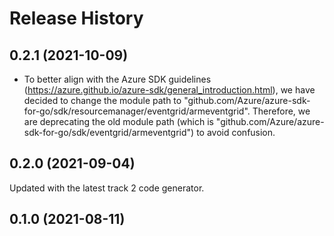 # Release History

## 0.2.1 (2021-10-09)
- To better align with the Azure SDK guidelines (https://azure.github.io/azure-sdk/general_introduction.html), we have decided to change the module path to "github.com/Azure/azure-sdk-for-go/sdk/resourcemanager/eventgrid/armeventgrid". Therefore, we are deprecating the old module path (which is "github.com/Azure/azure-sdk-for-go/sdk/eventgrid/armeventgrid") to avoid confusion.

## 0.2.0 (2021-09-04)
Updated with the latest track 2 code generator.

## 0.1.0 (2021-08-11)
